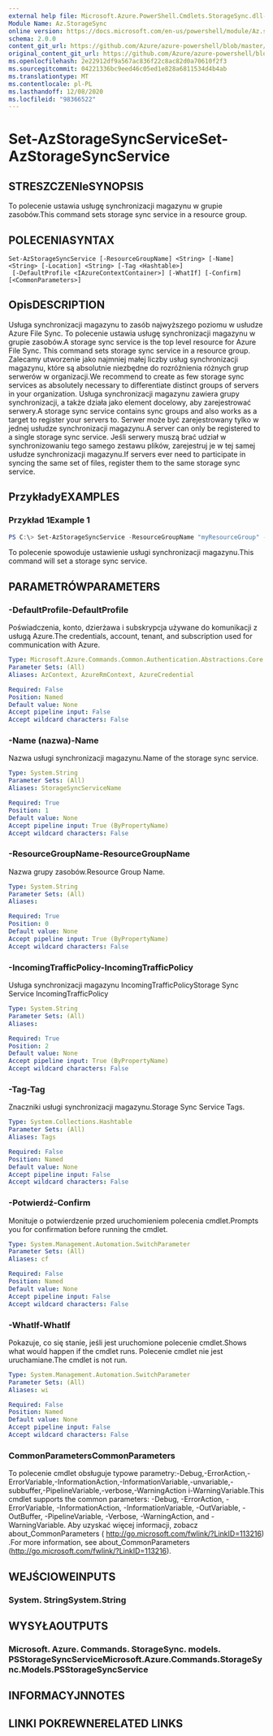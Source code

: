```yaml
---
external help file: Microsoft.Azure.PowerShell.Cmdlets.StorageSync.dll-Help.xml
Module Name: Az.StorageSync
online version: https://docs.microsoft.com/en-us/powershell/module/Az.storagesync/set-Azstoragesyncservice
schema: 2.0.0
content_git_url: https://github.com/Azure/azure-powershell/blob/master/src/StorageSync/StorageSync/help/Set-AzStorageSyncService.md
original_content_git_url: https://github.com/Azure/azure-powershell/blob/master/src/StorageSync/StorageSync/help/Set-AzStorageSyncService.md
ms.openlocfilehash: 2e22912df9a567ac836f22c8ac82d0a70610f2f3
ms.sourcegitcommit: 04221336bc9eed46c05ed1e828a6811534d4b4ab
ms.translationtype: MT
ms.contentlocale: pl-PL
ms.lasthandoff: 12/08/2020
ms.locfileid: "98366522"
---
```

# <span data-ttu-id="2fecc-101">Set-AzStorageSyncService</span><span class="sxs-lookup"><span data-stu-id="2fecc-101">Set-AzStorageSyncService</span></span>

## <span data-ttu-id="2fecc-102">STRESZCZENIe</span><span class="sxs-lookup"><span data-stu-id="2fecc-102">SYNOPSIS</span></span>
<span data-ttu-id="2fecc-103">To polecenie ustawia usługę synchronizacji magazynu w grupie zasobów.</span><span class="sxs-lookup"><span data-stu-id="2fecc-103">This command sets storage sync service in a resource group.</span></span>

## <span data-ttu-id="2fecc-104">POLECENIA</span><span class="sxs-lookup"><span data-stu-id="2fecc-104">SYNTAX</span></span>

```
Set-AzStorageSyncService [-ResourceGroupName] <String> [-Name] <String> [-Location] <String> [-Tag <Hashtable>]
 [-DefaultProfile <IAzureContextContainer>] [-WhatIf] [-Confirm] [<CommonParameters>]
```

## <span data-ttu-id="2fecc-105">Opis</span><span class="sxs-lookup"><span data-stu-id="2fecc-105">DESCRIPTION</span></span>
<span data-ttu-id="2fecc-106">Usługa synchronizacji magazynu to zasób najwyższego poziomu w usłudze Azure File Sync. To polecenie ustawia usługę synchronizacji magazynu w grupie zasobów.</span><span class="sxs-lookup"><span data-stu-id="2fecc-106">A storage sync service is the top level resource for Azure File Sync. This command sets storage sync service in a resource group.</span></span> <span data-ttu-id="2fecc-107">Zalecamy utworzenie jako najmniej małej liczby usług synchronizacji magazynu, które są absolutnie niezbędne do rozróżnienia różnych grup serwerów w organizacji.</span><span class="sxs-lookup"><span data-stu-id="2fecc-107">We recommend to create as few storage sync services as absolutely necessary to differentiate distinct groups of servers in your organization.</span></span> <span data-ttu-id="2fecc-108">Usługa synchronizacji magazynu zawiera grupy synchronizacji, a także działa jako element docelowy, aby zarejestrować serwery.</span><span class="sxs-lookup"><span data-stu-id="2fecc-108">A storage sync service contains sync groups and also works as a target to register your servers to.</span></span> <span data-ttu-id="2fecc-109">Serwer może być zarejestrowany tylko w jednej usłudze synchronizacji magazynu.</span><span class="sxs-lookup"><span data-stu-id="2fecc-109">A server can only be registered to a single storage sync service.</span></span> <span data-ttu-id="2fecc-110">Jeśli serwery muszą brać udział w synchronizowaniu tego samego zestawu plików, zarejestruj je w tej samej usłudze synchronizacji magazynu.</span><span class="sxs-lookup"><span data-stu-id="2fecc-110">If servers ever need to participate in syncing the same set of files, register them to the same storage sync service.</span></span>

## <span data-ttu-id="2fecc-111">Przykłady</span><span class="sxs-lookup"><span data-stu-id="2fecc-111">EXAMPLES</span></span>

### <span data-ttu-id="2fecc-112">Przykład 1</span><span class="sxs-lookup"><span data-stu-id="2fecc-112">Example 1</span></span>
```powershell
PS C:\> Set-AzStorageSyncService -ResourceGroupName "myResourceGroup" -StorageSyncServiceName "myStorageSyncServiceName" -IncomingTrafficPolicy "AllowAllTraffic"
```

<span data-ttu-id="2fecc-113">To polecenie spowoduje ustawienie usługi synchronizacji magazynu.</span><span class="sxs-lookup"><span data-stu-id="2fecc-113">This command will set a storage sync service.</span></span>

## <span data-ttu-id="2fecc-114">PARAMETRÓW</span><span class="sxs-lookup"><span data-stu-id="2fecc-114">PARAMETERS</span></span>

### <span data-ttu-id="2fecc-115">-DefaultProfile</span><span class="sxs-lookup"><span data-stu-id="2fecc-115">-DefaultProfile</span></span>
<span data-ttu-id="2fecc-116">Poświadczenia, konto, dzierżawa i subskrypcja używane do komunikacji z usługą Azure.</span><span class="sxs-lookup"><span data-stu-id="2fecc-116">The credentials, account, tenant, and subscription used for communication with Azure.</span></span>

```yaml
Type: Microsoft.Azure.Commands.Common.Authentication.Abstractions.Core.IAzureContextContainer
Parameter Sets: (All)
Aliases: AzContext, AzureRmContext, AzureCredential

Required: False
Position: Named
Default value: None
Accept pipeline input: False
Accept wildcard characters: False
```
### <span data-ttu-id="2fecc-117">-Name (nazwa)</span><span class="sxs-lookup"><span data-stu-id="2fecc-117">-Name</span></span>
<span data-ttu-id="2fecc-118">Nazwa usługi synchronizacji magazynu.</span><span class="sxs-lookup"><span data-stu-id="2fecc-118">Name of the storage sync service.</span></span>

```yaml
Type: System.String
Parameter Sets: (All)
Aliases: StorageSyncServiceName

Required: True
Position: 1
Default value: None
Accept pipeline input: True (ByPropertyName)
Accept wildcard characters: False
```

### <span data-ttu-id="2fecc-119">-ResourceGroupName</span><span class="sxs-lookup"><span data-stu-id="2fecc-119">-ResourceGroupName</span></span>
<span data-ttu-id="2fecc-120">Nazwa grupy zasobów.</span><span class="sxs-lookup"><span data-stu-id="2fecc-120">Resource Group Name.</span></span>

```yaml
Type: System.String
Parameter Sets: (All)
Aliases:

Required: True
Position: 0
Default value: None
Accept pipeline input: True (ByPropertyName)
Accept wildcard characters: False
```

### <span data-ttu-id="2fecc-121">-IncomingTrafficPolicy</span><span class="sxs-lookup"><span data-stu-id="2fecc-121">-IncomingTrafficPolicy</span></span>
<span data-ttu-id="2fecc-122">Usługa synchronizacji magazynu IncomingTrafficPolicy</span><span class="sxs-lookup"><span data-stu-id="2fecc-122">Storage Sync Service IncomingTrafficPolicy</span></span>

```yaml
Type: System.String
Parameter Sets: (All)
Aliases:

Required: True
Position: 2
Default value: None
Accept pipeline input: True (ByPropertyName)
Accept wildcard characters: False
```

### <span data-ttu-id="2fecc-123">-Tag</span><span class="sxs-lookup"><span data-stu-id="2fecc-123">-Tag</span></span>
<span data-ttu-id="2fecc-124">Znaczniki usługi synchronizacji magazynu.</span><span class="sxs-lookup"><span data-stu-id="2fecc-124">Storage Sync Service Tags.</span></span>

```yaml
Type: System.Collections.Hashtable
Parameter Sets: (All)
Aliases: Tags

Required: False
Position: Named
Default value: None
Accept pipeline input: False
Accept wildcard characters: False
```

### <span data-ttu-id="2fecc-125">-Potwierdź</span><span class="sxs-lookup"><span data-stu-id="2fecc-125">-Confirm</span></span>
<span data-ttu-id="2fecc-126">Monituje o potwierdzenie przed uruchomieniem polecenia cmdlet.</span><span class="sxs-lookup"><span data-stu-id="2fecc-126">Prompts you for confirmation before running the cmdlet.</span></span>

```yaml
Type: System.Management.Automation.SwitchParameter
Parameter Sets: (All)
Aliases: cf

Required: False
Position: Named
Default value: None
Accept pipeline input: False
Accept wildcard characters: False
```

### <span data-ttu-id="2fecc-127">-WhatIf</span><span class="sxs-lookup"><span data-stu-id="2fecc-127">-WhatIf</span></span>
<span data-ttu-id="2fecc-128">Pokazuje, co się stanie, jeśli jest uruchomione polecenie cmdlet.</span><span class="sxs-lookup"><span data-stu-id="2fecc-128">Shows what would happen if the cmdlet runs.</span></span> <span data-ttu-id="2fecc-129">Polecenie cmdlet nie jest uruchamiane.</span><span class="sxs-lookup"><span data-stu-id="2fecc-129">The cmdlet is not run.</span></span>

```yaml
Type: System.Management.Automation.SwitchParameter
Parameter Sets: (All)
Aliases: wi

Required: False
Position: Named
Default value: None
Accept pipeline input: False
Accept wildcard characters: False
```

### <span data-ttu-id="2fecc-130">CommonParameters</span><span class="sxs-lookup"><span data-stu-id="2fecc-130">CommonParameters</span></span>
<span data-ttu-id="2fecc-131">To polecenie cmdlet obsługuje typowe parametry:-Debug,-ErrorAction,-ErrorVariable,-InformationAction,-InformationVariable,-unvariable,-subbuffer,-PipelineVariable,-verbose,-WarningAction i-WarningVariable.</span><span class="sxs-lookup"><span data-stu-id="2fecc-131">This cmdlet supports the common parameters: -Debug, -ErrorAction, -ErrorVariable, -InformationAction, -InformationVariable, -OutVariable, -OutBuffer, -PipelineVariable, -Verbose, -WarningAction, and -WarningVariable.</span></span> <span data-ttu-id="2fecc-132">Aby uzyskać więcej informacji, zobacz about_CommonParameters ( http://go.microsoft.com/fwlink/?LinkID=113216) .</span><span class="sxs-lookup"><span data-stu-id="2fecc-132">For more information, see about_CommonParameters (http://go.microsoft.com/fwlink/?LinkID=113216).</span></span>

## <span data-ttu-id="2fecc-133">WEJŚCIOWE</span><span class="sxs-lookup"><span data-stu-id="2fecc-133">INPUTS</span></span>

### <span data-ttu-id="2fecc-134">System. String</span><span class="sxs-lookup"><span data-stu-id="2fecc-134">System.String</span></span>

## <span data-ttu-id="2fecc-135">WYSYŁA</span><span class="sxs-lookup"><span data-stu-id="2fecc-135">OUTPUTS</span></span>

### <span data-ttu-id="2fecc-136">Microsoft. Azure. Commands. StorageSync. models. PSStorageSyncService</span><span class="sxs-lookup"><span data-stu-id="2fecc-136">Microsoft.Azure.Commands.StorageSync.Models.PSStorageSyncService</span></span>

## <span data-ttu-id="2fecc-137">INFORMACYJN</span><span class="sxs-lookup"><span data-stu-id="2fecc-137">NOTES</span></span>

## <span data-ttu-id="2fecc-138">LINKI POKREWNE</span><span class="sxs-lookup"><span data-stu-id="2fecc-138">RELATED LINKS</span></span>
